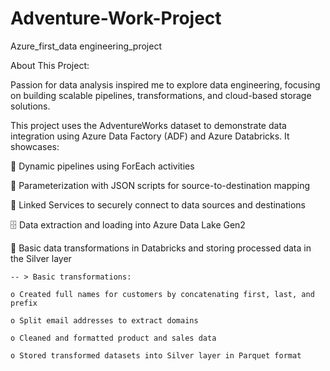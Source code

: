 # Adventure-Work-Project
Azure_first_data engineering_project

About This Project: 

Passion for data analysis inspired me to explore data engineering, focusing on building scalable pipelines, transformations, and cloud-based storage solutions.

This project uses the AdventureWorks dataset to demonstrate data integration using Azure Data Factory (ADF) and Azure Databricks. It showcases:

🔄 Dynamic pipelines using ForEach activities

📜 Parameterization with JSON scripts for source-to-destination mapping

🔗 Linked Services to securely connect to data sources and destinations

🗄️ Data extraction and loading into Azure Data Lake Gen2

💾 Basic data transformations in Databricks and storing processed data in the Silver layer

    -- > Basic transformations:

    o Created full names for customers by concatenating first, last, and prefix

    o Split email addresses to extract domains

    o Cleaned and formatted product and sales data

    o Stored transformed datasets into Silver layer in Parquet format
